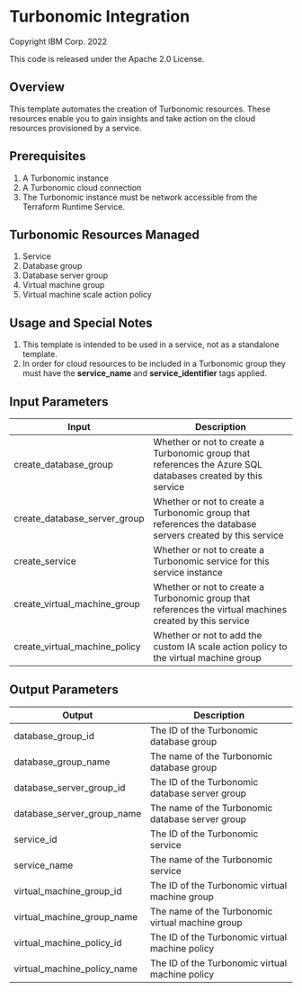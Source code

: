 # Turbonomic Integration
Copyright IBM Corp. 2022

This code is released under the Apache 2.0 License.

## Overview
This template automates the creation of Turbonomic resources. These resources enable you to gain insights and take action on the cloud resources provisioned by a service.

## Prerequisites
1. A Turbonomic instance
2. A Turbonomic cloud connection
3. The Turbonomic instance must be network accessible from the Terraform Runtime Service.

## Turbonomic Resources Managed
1. Service
2. Database group
3. Database server group
4. Virtual machine group
5. Virtual machine scale action policy

## Usage and Special Notes
1. This template is intended to be used in a service, not as a standalone template.
2. In order for cloud resources to be included in a Turbonomic group they must have the **service_name** and **service_identifier** tags applied.

## Input Parameters

| Input                         | Description                                                                                                 |
| ----------------------------- | ----------------------------------------------------------------------------------------------------------- |
| create_database_group         | Whether or not to create a Turbonomic group that references the Azure SQL databases created by this service |
| create_database_server_group  | Whether or not to create a Turbonomic group that references the database servers created by this service    |
| create_service                | Whether or not to create a Turbonomic service for this service instance                                     |
| create_virtual_machine_group  | Whether or not to create a Turbonomic group that references the virtual machines created by this service    |
| create_virtual_machine_policy | Whether or not to add the custom IA scale action policy to the virtual machine group                        |

## Output Parameters

| Output                      | Description                                      |
| --------------------------- | ------------------------------------------------ |
| database_group_id           | The ID of the Turbonomic database group          |
| database_group_name         | The name of the Turbonomic database group        |
| database_server_group_id    | The ID of the Turbonomic database server group   |
| database_server_group_name  | The name of the Turbonomic database server group |
| service_id                  | The ID of the Turbonomic service                 |
| service_name                | The name of the Turbonomic service               |
| virtual_machine_group_id    | The ID of the Turbonomic virtual machine group   |
| virtual_machine_group_name  | The name of the Turbonomic virtual machine group |
| virtual_machine_policy_id   | The ID of the Turbonomic virtual machine policy  |
| virtual_machine_policy_name | The ID of the Turbonomic virtual machine policy  |
